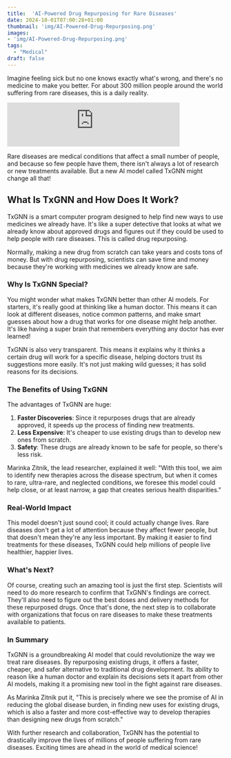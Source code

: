 ```yaml
---
title:  'AI-Powered Drug Repurposing for Rare Diseases'
date: 2024-10-01T07:00:28+01:00
thumbnail: 'img/AI-Powered-Drug-Repurposing.png'
images: 
- 'img/AI-Powered-Drug-Repurposing.png'
tags:
  - "Medical"
draft: false
---
```


Imagine feeling sick but no one knows exactly what's wrong, and there's no medicine to make you better. For about 300 million people around the world suffering from rare diseases, this is a daily reality. 

<!--more-->

<iframe src="https://podcasters.spotify.com/pod/show/artificial-insights-pod/embed/episodes/AI-Powered-Drug-Repurposing-for-Rare-Diseases-e2ormtr" height="102px" width="400px" frameborder="0" scrolling="no"></iframe>

Rare diseases are medical conditions that affect a small number of people, and because so few people have them, there isn't always a lot of research or new treatments available. But a new AI model called TxGNN might change all that!

## What Is TxGNN and How Does It Work?

TxGNN is a smart computer program designed to help find new ways to use medicines we already have. It's like a super detective that looks at what we already know about approved drugs and figures out if they could be used to help people with rare diseases. This is called drug repurposing.

Normally, making a new drug from scratch can take years and costs tons of money. But with drug repurposing, scientists can save time and money because they're working with medicines we already know are safe.

### Why Is TxGNN Special?

You might wonder what makes TxGNN better than other AI models. For starters, it's really good at thinking like a human doctor. This means it can look at different diseases, notice common patterns, and make smart guesses about how a drug that works for one disease might help another. It's like having a super brain that remembers everything any doctor has ever learned!

TxGNN is also very transparent. This means it explains why it thinks a certain drug will work for a specific disease, helping doctors trust its suggestions more easily. It's not just making wild guesses; it has solid reasons for its decisions.

### The Benefits of Using TxGNN

The advantages of TxGNN are huge:

1.  **Faster Discoveries**: Since it repurposes drugs that are already approved, it speeds up the process of finding new treatments.
2.  **Less Expensive**: It's cheaper to use existing drugs than to develop new ones from scratch.
3.  **Safety**: These drugs are already known to be safe for people, so there's less risk.

Marinka Zitnik, the lead researcher, explained it well: "With this tool, we aim to identify new therapies across the disease spectrum, but when it comes to rare, ultra-rare, and neglected conditions, we foresee this model could help close, or at least narrow, a gap that creates serious health disparities."

### Real-World Impact

This model doesn't just sound cool; it could actually change lives. Rare diseases don't get a lot of attention because they affect fewer people, but that doesn't mean they're any less important. By making it easier to find treatments for these diseases, TxGNN could help millions of people live healthier, happier lives.

### What's Next?

Of course, creating such an amazing tool is just the first step. Scientists will need to do more research to confirm that TxGNN's findings are correct. They'll also need to figure out the best doses and delivery methods for these repurposed drugs. Once that's done, the next step is to collaborate with organizations that focus on rare diseases to make these treatments available to patients.

### In Summary

TxGNN is a groundbreaking AI model that could revolutionize the way we treat rare diseases. By repurposing existing drugs, it offers a faster, cheaper, and safer alternative to traditional drug development. Its ability to reason like a human doctor and explain its decisions sets it apart from other AI models, making it a promising new tool in the fight against rare diseases.

As Marinka Zitnik put it, "This is precisely where we see the promise of AI in reducing the global disease burden, in finding new uses for existing drugs, which is also a faster and more cost-effective way to develop therapies than designing new drugs from scratch."

With further research and collaboration, TxGNN has the potential to drastically improve the lives of millions of people suffering from rare diseases. Exciting times are ahead in the world of medical science!